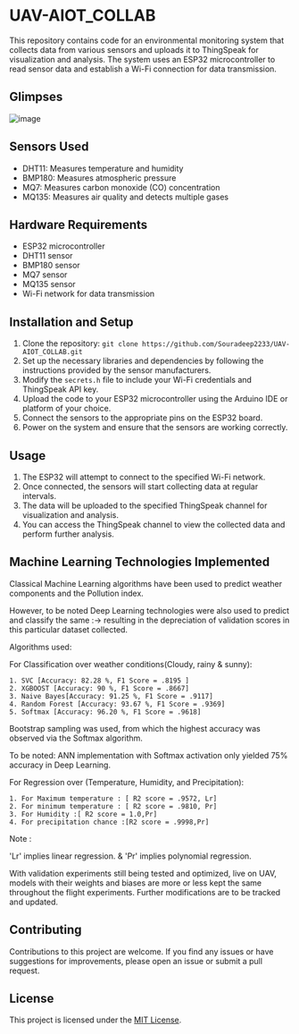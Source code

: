 # UAV-AIOT_COLLAB

This repository contains code for an environmental monitoring system that collects data from various sensors and uploads it to ThingSpeak for visualization and analysis. The system uses an ESP32 microcontroller to read sensor data and establish a Wi-Fi connection for data transmission.
## Glimpses

![image]([[[https://user-images.githubusercontent.com/94059815/218089410-a8434a15-43a3-4fb8-b9f7-872e560503d0.png](https://www.google.com/url?sa=i&url=https%3A%2F%2Fwww.hindawi.com%2Fjournals%2Fmpe%2F2021%2F9931112%2F&psig=AOvVaw26VIITWqJVuLjj3sM9aORS&ust=1689965833597000&source=images&cd=vfe&opi=89978449&ved=0CBEQjRxqFwoTCPiysbv7nYADFQAAAAAdAAAAABAJ)](https://github.com/Souradeep2233/UAV-AIOT_COLLAB/blob/master/9931112.fig.007.jpg)](https://github.com/Souradeep2233/UAV-AIOT_COLLAB/blob/master/9931112.fig.007.jpg))

## Sensors Used

- DHT11: Measures temperature and humidity
- BMP180: Measures atmospheric pressure
- MQ7: Measures carbon monoxide (CO) concentration
- MQ135: Measures air quality and detects multiple gases

## Hardware Requirements

- ESP32 microcontroller
- DHT11 sensor
- BMP180 sensor
- MQ7 sensor
- MQ135 sensor
- Wi-Fi network for data transmission

## Installation and Setup

1. Clone the repository: `git clone https://github.com/Souradeep2233/UAV-AIOT_COLLAB.git`
2. Set up the necessary libraries and dependencies by following the instructions provided by the sensor manufacturers.
3. Modify the `secrets.h` file to include your Wi-Fi credentials and ThingSpeak API key.
4. Upload the code to your ESP32 microcontroller using the Arduino IDE or platform of your choice.
5. Connect the sensors to the appropriate pins on the ESP32 board.
6. Power on the system and ensure that the sensors are working correctly.

## Usage

1. The ESP32 will attempt to connect to the specified Wi-Fi network.
2. Once connected, the sensors will start collecting data at regular intervals.
3. The data will be uploaded to the specified ThingSpeak channel for visualization and analysis.
4. You can access the ThingSpeak channel to view the collected data and perform further analysis.


## Machine Learning Technologies Implemented 

Classical Machine Learning algorithms have been used to predict weather components and the Pollution index.

However, to be noted Deep Learning technologies were also used to predict and classify the same :-> resulting in the depreciation of validation scores in this particular dataset collected.


Algorithms used:

For Classification over weather conditions(Cloudy, rainy & sunny): 

    1. SVC [Accuracy: 82.28 %, F1 Score = .8195 ] 
    2. XGBOOST [Accuracy: 90 %, F1 Score = .8667] 
    3. Naive Bayes[Accuracy: 91.25 %, F1 Score = .9117] 
    4. Random Forest [Accuracy: 93.67 %, F1 Score = .9369] 
    5. Softmax [Accuracy: 96.20 %, F1 Score = .9618]
Bootstrap sampling was used, from which the highest accuracy was observed via the Softmax algorithm.

To be noted: ANN implementation with Softmax activation only yielded 75% accuracy in Deep Learning.

For Regression over (Temperature, Humidity, and Precipitation):
    
    1. For Maximum temperature : [ R2 score = .9572, Lr] 
    2. For minimum temperature : [ R2 score = .9810, Pr] 
    3. For Humidity :[ R2 score = 1.0,Pr] 
    4. For precipitation chance :[R2 score = .9998,Pr]

Note :

'Lr' implies linear regression. & 'Pr' implies polynomial regression.

With validation experiments still being tested and optimized, live on UAV, models with their weights and biases are more or less kept the same throughout the flight experiments. Further modifications are to be tracked and updated.

## Contributing

Contributions to this project are welcome. If you find any issues or have suggestions for improvements, please open an issue or submit a pull request.

## License

This project is licensed under the [MIT License](LICENSE).
